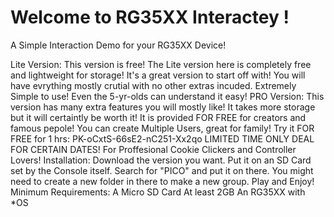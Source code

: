 # Welcome to RG35XX Interactey !
A Simple Interaction Demo for your RG35XX Device!

Lite Version:
This version is free! The Lite version here is completely free and lightweight for storage!
It's a great version to start off with!
You will have evrything mostly crutial with no other extras incuded.
Extremely Simple to use! Even the 5-yr-olds can understand it easy!
PRO Version:
This version has many extra features you will mostly like!
It takes more storage but it will certaintly be worth it!
It is provided FOR FREE for creators and famous pepole!
You can create Multiple Users, great for family!
Try it FOR FREE for 1 hrs: PK-oCxtS-66sE2-nC251-Xx2qo LIMITED TIME ONLY DEAL FOR CERTAIN DATES!
For Proffesional Cookie Clickers and Controller Lovers!
Installation:
Download the version you want.
Put it on an SD Card set by the Console itself.
Search for "PICO" and put it on there. You might need to create a new folder in there to make a new group.
Play and Enjoy!
Minimum Requirements:
A Micro SD Card At least 2GB
An RG35XX with *OS
